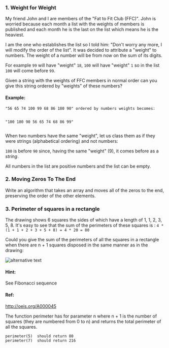 <div class="description-content p-4">
<h3>1. Weight for Weight</h3>
<div class="markdown prose max-w-none mb-8" id="description"><p>My friend John and I are members of the "Fat to Fit Club (FFC)". John is worried because
each month a list with the weights of members is published and each month he is the last on the list
which means he is the heaviest. </p>
<p>I am the one who establishes the list so I told him:
"Don't worry any more, I will modify the order of the list".
It was decided to attribute a "weight" to numbers. The weight of a number will be from now on the sum of its digits. </p>
<p>For example <code>99</code> will have "weight" <code>18</code>, <code>100</code> will have "weight" <code>1</code> so in the list <code>100</code> will come before <code>99</code>.</p>
<p>Given a string with the weights of FFC members in normal order can you give this string ordered by "weights" of these numbers?</p>
<h4 id="example">Example:</h4>
<pre><code>"56 65 74 100 99 68 86 180 90" ordered by numbers weights becomes: 

"100 180 90 56 65 74 68 86 99"
</code></pre>
<p>When two numbers have the same "weight", let us class them as if they were strings (alphabetical ordering) and not numbers:</p>
<p><code>180</code> is before <code>90</code> since, having the same "weight" (9),  it comes before as a <em>string</em>.</p>
<p>All numbers in the list are positive numbers and the list can be empty.</p>
</div>
<div class="description-content p-4">
<h3>2. Moving Zeros To The End</h3>
<div class="markdown prose max-w-none mb-8" id="description"><p>Write an algorithm that takes an array and moves all of the zeros to the end, preserving the order of the other elements.</p>
<pre style="display: none;"><code class="language-php"><span class="cm-variable">moveZeros</span>([<span class="cm-atom">false</span>,<span class="cm-number">1</span>,<span class="cm-number">0</span>,<span class="cm-number">1</span>,<span class="cm-number">2</span>,<span class="cm-number">0</span>,<span class="cm-number">1</span>,<span class="cm-number">3</span>,<span class="cm-string">"</span><span class="cm-string">a"</span>]) <span class="cm-comment">// returns[false,1,1,2,1,3,"a",0,0]</span>
</code></pre>
</div>
<div class="description-content p-4">
<h3>3. Perimeter of squares in a rectangle</h3>
<div class="markdown prose max-w-none mb-8" id="description"><p>The drawing shows 6 squares the sides of which have a length of 1, 1, 2, 3, 5, 8.
It's easy to see that the sum of the perimeters of these squares is :
<code>4 * (1 + 1 + 2 + 3 + 5 + 8) = 4 * 20 = 80 </code>                                        </p>
<p>Could you give the sum of the perimeters of all the squares in a rectangle when there are n + 1 squares disposed in the same manner as in the drawing: </p>
<p><img alt="alternative text" src="http://i.imgur.com/EYcuB1wm.jpg"></p>
<h4 id="hint">Hint:</h4>
<p>See Fibonacci sequence</p>
<h4 id="ref">Ref:</h4>
<p><a href="http://oeis.org/A000045" data-turbolinks="false" target="_blank">http://oeis.org/A000045</a></p>
<p>The function perimeter has for parameter n where n + 1 is the number of squares (they are numbered from 0 to n) and returns the total perimeter of all the squares.</p>
<pre><code>perimeter(5)  should return 80
perimeter(7)  should return 216
</code></pre>
</div>
</div>
